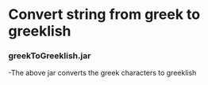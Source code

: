 # Convert string from greek to greeklish

### greekToGreeklish.jar
-The above jar converts the greek characters to greeklish